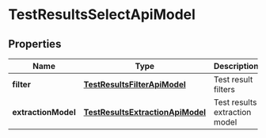 

# TestResultsSelectApiModel


## Properties

| Name | Type | Description | Notes |
|------------ | ------------- | ------------- | -------------|
|**filter** | [**TestResultsFilterApiModel**](TestResultsFilterApiModel.md) | Test result filters |  |
|**extractionModel** | [**TestResultsExtractionApiModel**](TestResultsExtractionApiModel.md) | Test results extraction model |  |



